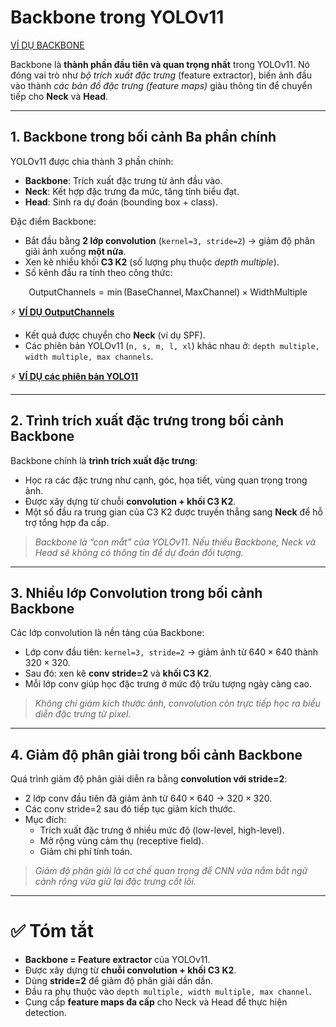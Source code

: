 # Backbone trong YOLOv11

[VÍ DỤ BACKBONE](../yolo11/EX/Backbone_yolo11_Ex.md)

Backbone là **thành phần đầu tiên và quan trọng nhất** trong YOLOv11. Nó đóng vai trò như *bộ trích xuất đặc trưng* (feature extractor), biến ảnh đầu vào thành *các bản đồ đặc trưng (feature maps)* giàu thông tin để chuyển tiếp cho **Neck** và **Head**.

---

## 1. Backbone trong bối cảnh Ba phần chính

YOLOv11 được chia thành 3 phần chính:

- **Backbone**: Trích xuất đặc trưng từ ảnh đầu vào.  
- **Neck**: Kết hợp đặc trưng đa mức, tăng tính biểu đạt.  
- **Head**: Sinh ra dự đoán (bounding box + class).

Đặc điểm Backbone:

- Bắt đầu bằng **2 lớp convolution** (`kernel=3, stride=2`) → giảm độ phân giải ảnh xuống **một nửa**.  
- Xen kẽ nhiều khối **C3 K2** (số lượng phụ thuộc *depth multiple*).  
- Số kênh đầu ra tính theo công thức:

$$
\text{OutputChannels} = \min(\text{BaseChannel}, \text{MaxChannel}) \times \text{WidthMultiple}
$$

⚡ **[VÍ DỤ OutputChannels](../../Yolo/yolo11/EX/OutputChannels_EX.md)**


- Kết quả được chuyển cho **Neck** (ví dụ SPF).  
- Các phiên bản YOLOv11 (`n, s, m, l, xl`) khác nhau ở: `depth multiple, width multiple, max channels`.

⚡ **[VÍ DỤ các phiên bản YOLO11](../yolo11/yolo11_n_S_m_l_xl.md)**

---

## 2. Trình trích xuất đặc trưng trong bối cảnh Backbone

Backbone chính là **trình trích xuất đặc trưng**:

- Học ra các đặc trưng như cạnh, góc, họa tiết, vùng quan trọng trong ảnh.  
- Được xây dựng từ chuỗi **convolution + khối C3 K2**.  
- Một số đầu ra trung gian của C3 K2 được truyền thẳng sang **Neck** để hỗ trợ tổng hợp đa cấp.

> *Backbone là “con mắt” của YOLOv11. Nếu thiếu Backbone, Neck và Head sẽ không có thông tin để dự đoán đối tượng.*

---

## 3. Nhiều lớp Convolution trong bối cảnh Backbone

Các lớp convolution là nền tảng của Backbone:

- Lớp conv đầu tiên: `kernel=3, stride=2` → giảm ảnh từ $640 \times 640$ thành $320 \times 320$.  
- Sau đó: xen kẽ **conv stride=2** và **khối C3 K2**.  
- Mỗi lớp conv giúp học đặc trưng ở mức độ trừu tượng ngày càng cao.

> *Không chỉ giảm kích thước ảnh, convolution còn trực tiếp học ra biểu diễn đặc trưng từ pixel.*

---

## 4. Giảm độ phân giải trong bối cảnh Backbone

Quá trình giảm độ phân giải diễn ra bằng **convolution với stride=2**:

- 2 lớp conv đầu tiên đã giảm ảnh từ $640 \times 640$ → $320 \times 320$.  
- Các conv stride=2 sau đó tiếp tục giảm kích thước.  
- Mục đích:  
  - Trích xuất đặc trưng ở nhiều mức độ (low-level, high-level).  
  - Mở rộng vùng cảm thụ (receptive field).  
  - Giảm chi phí tính toán.

> *Giảm độ phân giải là cơ chế quan trọng để CNN vừa nắm bắt ngữ cảnh rộng vừa giữ lại đặc trưng cốt lõi.*

---

# ✅ Tóm tắt

- **Backbone = Feature extractor** của YOLOv11.  
- Được xây dựng từ **chuỗi convolution + khối C3 K2**.  
- Dùng **stride=2** để giảm độ phân giải dần dần.  
- Đầu ra phụ thuộc vào `depth multiple, width multiple, max channel`.  
- Cung cấp **feature maps đa cấp** cho Neck và Head để thực hiện detection.


